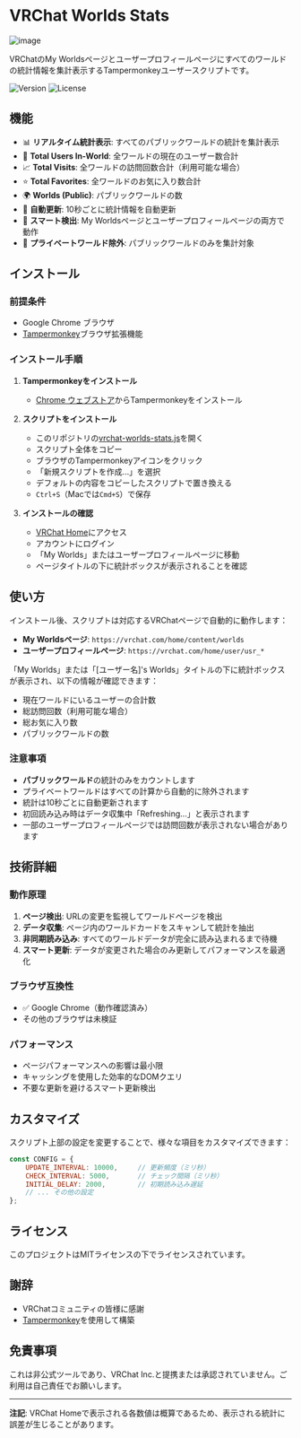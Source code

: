 # VRChat Worlds Stats

![image](https://github.com/user-attachments/assets/1f5ee2d3-e89a-413b-8ddf-a42a0113b5ad)

VRChatのMy Worldsページとユーザープロフィールページにすべてのワールドの統計情報を集計表示するTampermonkeyユーザースクリプトです。

![Version](https://img.shields.io/badge/version-1.1-blue.svg)
![License](https://img.shields.io/badge/license-MIT-green.svg)

## 機能

- 📊 **リアルタイム統計表示**: すべてのパブリックワールドの統計を集計表示
- 👥 **Total Users In-World**: 全ワールドの現在のユーザー数合計
- 📈 **Total Visits**: 全ワールドの訪問回数合計（利用可能な場合）
- ⭐ **Total Favorites**: 全ワールドのお気に入り数合計
- 🌍 **Worlds (Public)**: パブリックワールドの数
- 🔄 **自動更新**: 10秒ごとに統計情報を自動更新
- 🎯 **スマート検出**: My Worldsページとユーザープロフィールページの両方で動作
- 🚫 **プライベートワールド除外**: パブリックワールドのみを集計対象

## インストール

### 前提条件
- Google Chrome ブラウザ
- [Tampermonkey](https://www.tampermonkey.net/)ブラウザ拡張機能

### インストール手順

1. **Tampermonkeyをインストール**
   - [Chrome ウェブストア](https://chrome.google.com/webstore/detail/tampermonkey/dhdgffkkebhmkfjojejmpbldmpobfkfo)からTampermonkeyをインストール

2. **スクリプトをインストール**
   - このリポジトリの[vrchat-worlds-stats.js](vrchat-worlds-stats.js)を開く
   - スクリプト全体をコピー
   - ブラウザのTampermonkeyアイコンをクリック
   - 「新規スクリプトを作成...」を選択
   - デフォルトの内容をコピーしたスクリプトで置き換える
   - `Ctrl+S`（Macでは`Cmd+S`）で保存

3. **インストールの確認**
   - [VRChat Home](https://vrchat.com/home/content/worlds)にアクセス
   - アカウントにログイン
   - 「My Worlds」またはユーザープロフィールページに移動
   - ページタイトルの下に統計ボックスが表示されることを確認

## 使い方

インストール後、スクリプトは対応するVRChatページで自動的に動作します：

- **My Worldsページ**: `https://vrchat.com/home/content/worlds`
- **ユーザープロフィールページ**: `https://vrchat.com/home/user/usr_*`

「My Worlds」または「[ユーザー名]'s Worlds」タイトルの下に統計ボックスが表示され、以下の情報が確認できます：

- 現在ワールドにいるユーザーの合計数
- 総訪問回数（利用可能な場合）
- 総お気に入り数
- パブリックワールドの数

### 注意事項

- **パブリックワールド**の統計のみをカウントします
- プライベートワールドはすべての計算から自動的に除外されます
- 統計は10秒ごとに自動更新されます
- 初回読み込み時はデータ収集中「Refreshing...」と表示されます
- 一部のユーザープロフィールページでは訪問回数が表示されない場合があります

## 技術詳細

### 動作原理

1. **ページ検出**: URLの変更を監視してワールドページを検出
2. **データ収集**: ページ内のワールドカードをスキャンして統計を抽出
3. **非同期読み込み**: すべてのワールドデータが完全に読み込まれるまで待機
4. **スマート更新**: データが変更された場合のみ更新してパフォーマンスを最適化

### ブラウザ互換性

- ✅ Google Chrome（動作確認済み）
- その他のブラウザは未検証

### パフォーマンス

- ページパフォーマンスへの影響は最小限
- キャッシングを使用した効率的なDOMクエリ
- 不要な更新を避けるスマート更新検出

## カスタマイズ

スクリプト上部の設定を変更することで、様々な項目をカスタマイズできます：

```javascript
const CONFIG = {
    UPDATE_INTERVAL: 10000,     // 更新頻度（ミリ秒）
    CHECK_INTERVAL: 5000,       // チェック間隔（ミリ秒）
    INITIAL_DELAY: 2000,        // 初期読み込み遅延
    // ... その他の設定
};
```

## ライセンス

このプロジェクトはMITライセンスの下でライセンスされています。

## 謝辞

- VRChatコミュニティの皆様に感謝
- [Tampermonkey](https://www.tampermonkey.net/)を使用して構築

## 免責事項

これは非公式ツールであり、VRChat Inc.と提携または承認されていません。ご利用は自己責任でお願いします。

---

**注記**: VRChat Homeで表示される各数値は概算であるため、表示される統計に誤差が生じることがあります。
